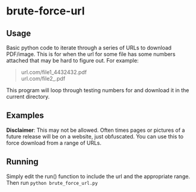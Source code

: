 # brute-force-url
## Usage
Basic python code to iterate through a series of URLs to download PDF/image.
This is for when the url for some file has some numbers attached that may be hard to figure out.
For example:   
  >url.com/file1_4432432.pdf  
  >url.com/file2_<???>.pdf
  
This program will loop through testing numbers for <???> and download it in the current directory.

## Examples
**Disclaimer**: This may not be allowed.
Often times pages or pictures of a future release will be on a website, just obfuscated. You can use this to force download from a range of URLs.

## Running
Simply edit the run() function to include the url and the appropriate range.  
Then run ```python brute_force_url.py```
